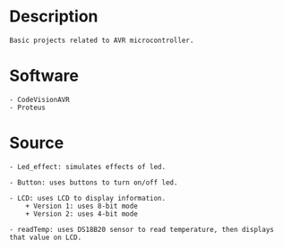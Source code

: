 # Description
    Basic projects related to AVR microcontroller.

# Software
    - CodeVisionAVR
    - Proteus

# Source
    - Led_effect: simulates effects of led.

    - Button: uses buttons to turn on/off led.

    - LCD: uses LCD to display information.
        + Version 1: uses 8-bit mode
        + Version 2: uses 4-bit mode

    - readTemp: uses DS18B20 sensor to read temperature, then displays that value on LCD.